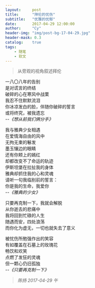 ```yaml
---
layout:     post
title:      "拜伦的忧伤"
subtitle:   "优雅的忧郁"
date:       2017-04-29 12:00:00
author:     "Cy"
header-img: "img/post-bg-17-04-29.jpg"
header-mask: 0.3
catalog:    true
tags:
    - 随笔
    - 软文
---
```




> 从旁观的视角叙述拜伦



一八〇八年的告别  
是对谎言的终结  
破碎的心在寒风中战栗  
我忍不住默默流泪  
你冰凉发白的脸，伴随你破碎的誓言  
或将终究，被我遗忘  
*--《想从前我们俩分手》*

我与雅典少女相遇  
在爱情海自由的风中  
无拘无束的鬈发  
墨玉镶边的眼睛  
还有你颊上的嫣红  
却都改变不了命运的轨迹  
伊斯坦堡在拉扯我的身体  
雅典却抓住我的心和灵魂  
请听一句我临别前的誓言：  
你是我的生命，我爱你  
*--《雅典的少女》*

只要再克制一下，我就会解脱  
从你逝去的悲痛中  
我将回到忙碌的人生  
随遇而安，四处浪荡  
而你化为虚无，一切也就失去了意义  

被忧伤所勉强作出的笑容  
有如覆盖在石墓上的玫瑰花  
畅饮和欢笑  
点燃了发狂的灵魂  
但一颗心仍旧孤独   
*--《只要再克制一下》*
                                                                            
>*陈扬   2017-04-29 午*